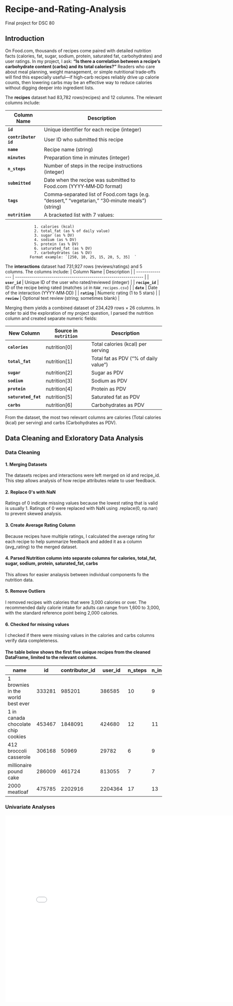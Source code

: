 # Recipe-and-Rating-Analysis
Final project for DSC 80

## Introduction
On Food.com, thousands of recipes come paired with detailed nutrition facts (calories, fat, sugar, sodium, protein, saturated fat, carbohydrates) and user ratings. In my project, I ask: **“Is there a correlation between a recipe’s carbohydrate content (carbs) and its total calories?”** Readers who care about meal planning, weight management, or simple nutritional trade‐offs will find this especially useful—if high‐carb recipes reliably drive up calorie counts, then lowering carbs may be an effective way to reduce calories without digging deeper into ingredient lists.

The **recipes** dataset had 83,782 rows(recipes) and 12 columns.  The relevant columns include:

| Column Name     | Description                                                                                      |
| --------------- | ------------------------------------------------------------------------------------------------ |
| **`id`**        | Unique identifier for each recipe (integer)                                                      |
| **`contributer id`**        | User ID who submitted this recipe                                                    |
| **`name`**      | Recipe name (string)                                                                             |
| **`minutes`**   | Preparation time in minutes (integer)                                                            |
| **`n_steps`**   | Number of steps in the recipe instructions (integer)                                             |
| **`submitted`** | Date when the recipe was submitted to Food.com (YYYY‐MM‐DD format)                               |
| **`tags`**      | Comma‐separated list of Food.com tags (e.g. “dessert,” “vegetarian,” “30‐minute meals”) (string) |
| **`nutrition`** | A bracketed list with 7 values:                                                                  |
                 1. calories (kcal)  
                 2. total_fat (as % of daily value)  
                 3. sugar (as % DV)  
                 4. sodium (as % DV)  
                 5. protein (as % DV)  
                 6. saturated_fat (as % DV)  
                 7. carbohydrates (as % DV)  
               Format example: `[250, 10, 25, 15, 20, 5, 35]  `




The **interactions** dataset had 731,927 rows (reviews/ratings) and 5 columns. The columns include: 
| Column Name     | Description                                                      |
| --------------- | ---------------------------------------------------------------- |
| **`user_id`**   | Unique ID of the user who rated/reviewed (integer)               |
| **`recipe_id`** | ID of the recipe being rated (matches `id` in `RAW_recipes.csv`) |
| **`date`**      | Date of the interaction (YYYY‐MM‐DD)                             |
| **`rating`**    | Numeric rating (1 to 5 stars)                                    |
| **`review`**    | Optional text review (string; sometimes blank)                   |


Merging them yields a combined dataset of 234,429 rows × 26 columns. In order to aid the exploration of my project question, I parsed the nutrition column and created separate numeric fields:


| New Column          | Source in `nutrition` | Description                           |
| ------------------- | --------------------- | ------------------------------------- |
| **`calories`**      | nutrition\[0]         | Total calories (kcal) per serving     |
| **`total_fat`**     | nutrition\[1]         | Total fat as PDV (“% of daily value”) |
| **`sugar`**         | nutrition\[2]         | Sugar as PDV                          |
| **`sodium`**        | nutrition\[3]         | Sodium as PDV                         |
| **`protein`**       | nutrition\[4]         | Protein as PDV                        |
| **`saturated_fat`** | nutrition\[5]         | Saturated fat as PDV                  |
| **`carbs`**         | nutrition\[6]         | Carbohydrates as PDV                  |

From the dataset, the most two relevant columns are calories (Total calories (kcal) per serving) and carbs (Carbohydrates as PDV).

## Data Cleaning and Exloratory Data Analysis
### Data Cleaning
#### 1. Merging Datasets
The datasets recipes and interactions were left merged on id and recipe_id. This step allows analysis of how recipe attributes relate to user feedback.
#### 2. Replace 0's with NaN
Ratings of 0 indicate missing values because the lowest rating that is valid is usually 1. Ratings of 0 were replaced with NaN using .replace(0, np.nan) to prevent skewed analysis. 
#### 3. Create Average Rating Column
Because recipes have multiple ratings, I calculated the average rating for each recipe to help summarize feedback and added it as a column (avg_rating) to the merged dataset. 
#### 4. Parsed Nutrition column into separate columns for calories, total_fat, sugar, sodium, protein, saturated_fat, carbs
This allows for easier analaysis between individual components fo the nutrition data.
#### 5. Remove Outliers
I removed recipes with calories that were 3,000 calories or over. The recommended daily calorie intake for adults can range from 1,600 to 3,000, with the standard reference point being 2,000 calories. 
#### 6. Checked for missing values
I checked if there were missing values in the calories and carbs columns verify data completeness. 

#### The table below shows the first five unique recipes from the cleaned DataFrame, limited to the relevant columns. 
| name                               | id     | contributor_id | user_id  | n_steps | n_ingredients | avg_rating | calories | carbs | total_fat | sugar | sodium | protein | saturated_fat |
|------------------------------------|--------|----------------|----------|---------|---------------|------------|----------|-------|-----------|-------|--------|---------|---------------|
| 1 brownies in the world best ever  | 333281 | 985201         | 386585   | 10      | 9             | 4.0        | 138.4    | 6.0   | 10.0      | 50.0  | 3.0    | 3.0     | 19.0          |
| 1 in canada chocolate chip cookies | 453467 | 1848091        | 424680   | 12      | 11            | 5.0        | 595.1    | 26.0  | 46.0      | 211.0 | 22.0   | 13.0    | 51.0          |
| 412 broccoli casserole             | 306168 | 50969          | 29782    | 6       | 9             | 5.0        | 194.8    | 3.0   | 20.0      | 6.0   | 32.0   | 22.0    | 36.0          |
| millionaire pound cake             | 286009 | 461724         | 813055   | 7       | 7             | 5.0        | 878.3    | 39.0  | 63.0      | 326.0 | 13.0   | 20.0    | 123.0         |
| 2000 meatloaf                      | 475785 | 2202916        | 2204364  | 17      | 13            | 5.0        | 267.0    | 2.0   | 30.0      | 12.0  | 12.0   | 29.0    | 48.0          |


### Univariate Analyses
<iframe
  src="assets/calorie_below2000.html"
  width="800"
  height="600"
  frameborder="0"
></iframe>



